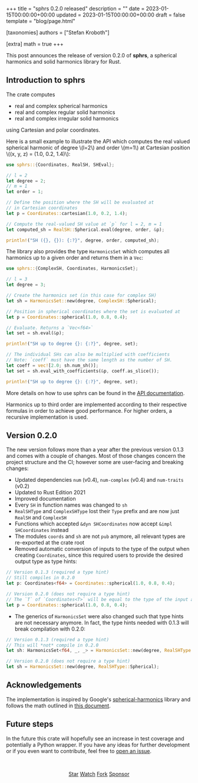 +++
title = "sphrs 0.2.0 released"
description = ""
date = 2023-01-15T00:00:00+00:00
updated = 2023-01-15T00:00:00+00:00
draft = false
template = "blog/page.html"

[taxonomies]
authors = ["Stefan Kroboth"]

[extra]
math = true
+++

This post announces the release of version 0.2.0 of <b>sphrs</b>, a spherical harmonics and solid harmonics library for Rust.

## Introduction to sphrs

The crate computes

* real and complex spherical harmonics
* real and complex regular solid harmonics
* real and complex irregular solid harmonics

using Cartesian and polar coordinates. 

Here is a small example to illustrate the API which computes the real valued spherical harmonic of degree \\(l=2\\) and order \\(m=1\\) at Cartesian position \\((x, y, z) = (1.0, 0.2, 1.4)\\):

```rust
use sphrs::{Coordinates, RealSH, SHEval};

// l = 2
let degree = 2;
// m = 1
let order = 1;

// Define the position where the SH will be evaluated at
// in Cartesian coordinates
let p = Coordinates::cartesian(1.0, 0.2, 1.4);

// Compute the real-valued SH value at `p` for l = 2, m = 1
let computed_sh = RealSH::Spherical.eval(degree, order, &p);

println!("SH ({}, {}): {:?}", degree, order, computed_sh);
```

The library also provides the type `HarmonicsSet` which computes all harmonics up to a given order and returns them in a `Vec`:

```rust
use sphrs::{ComplexSH, Coordinates, HarmonicsSet};

// l = 3
let degree = 3;

// Create the harmonics set (in this case for complex SH)
let sh = HarmonicsSet::new(degree, ComplexSH::Spherical);

// Position in spherical coordinates where the set is evaluated at
let p = Coordinates::spherical(1.0, 0.8, 0.4);

// Evaluate. Returns a `Vec<f64>`
let set = sh.eval(&p);

println!("SH up to degree {}: {:?}", degree, set);

// The individual SHs can also be multiplied with coefficients
// Note: `coeff` must have the same length as the number of SH.
let coeff = vec![2.0; sh.num_sh()];
let set = sh.eval_with_coefficients(&p, coeff.as_slice());

println!("SH up to degree {}: {:?}", degree, set);
```

More details on how to use sphrs can be found in the [API documentation](https://docs.rs/sphrs/latest/sphrs/). 

Harmonics up to third order are implemented according to their respective formulas in order to achieve good performance. 
For higher orders, a recursive implementation is used.

## Version 0.2.0

The new version follows more than a year after the previous version 0.1.3 and comes with a couple of changes.
Most of those changes concern the project structure and the CI; however some are user-facing and breaking changes:

* Updated dependencies `num` (v0.4), `num-complex` (v0.4) and `num-traits` (v0.2)
* Updated to Rust Edition 2021
* Improved documentation
* Every `SH` in function names was changed to `sh`
* `RealSHType` and `ComplexSHType` lost their `Type` prefix and are now just `RealSH` and `ComplexSH`
* Functions which accepted `&dyn SHCoordinates` now accept `&impl SHCoordinates` instead
* The modules `coords` and `sh` are not `pub` anymore, all relevant types are re-exported at the crate root
* Removed automatic conversion of inputs to the type of the output when creating `Coordinates`, since this required users to provide the desired output type as type hints:

```rust
// Version 0.1.3 (required a type hint)
// Still compiles in 0.2.0
let p: Coordinates<f64> = Coordinates::spherical(1.0, 0.8, 0.4);

// Version 0.2.0 (does not require a type hint)
// The `T` of `Coordinates<T>` will be equal to the type of the input arguments
let p = Coordinates::spherical(1.0, 0.8, 0.4);
```

* The generics of `HarmonicsSet` were also changed such that type hints are not necessary anymore. In fact, the type hints needed with 0.1.3 will break compilation with 0.2.0:

```rust
// Version 0.1.3 (required a type hint)
// This will *not* compile in 0.2.0
let sh: HarmonicsSet<f64, _, _> = HarmonicsSet::new(degree, RealSHType::Spherical);

// Version 0.2.0 (does not require a type hint)
let sh = HarmonicsSet::new(degree, RealSHType::Spherical);
```

## Acknowledgements

The implementation is inspired by Google's [spherical-harmonics](https://github.com/google/spherical-harmonics) library and follows the math outlined in [this document](https://basesandframes.files.wordpress.com/2016/05/spherical_harmonic_lighting_gritty_details_green_2003.pdf).

## Future steps

In the future this crate will hopefully see an increase in test coverage and potentially a Python wrapper. 
If you have any ideas for further development or if you even want to contribute, feel free to [open an issue](https://github.com/argmin-rs/sphrs/issues).


<br>
<script async defer src="https://buttons.github.io/buttons.js"></script>
<p align="center">
<a class="github-button" href="https://github.com/argmin-rs/sphrs" data-icon="octicon-star" data-size="large" data-show-count="true" aria-label="Star argmin-rs/sphrs on GitHub">Star</a>
<a class="github-button" href="https://github.com/argmin-rs/sphrs/subscription" data-icon="octicon-eye" data-size="large" data-show-count="true" aria-label="Watch argmin-rs/sphrs on GitHub">Watch</a>
<a class="github-button" href="https://github.com/argmin-rs/sphrs/fork" data-icon="octicon-repo-forked" data-size="large" data-show-count="true" aria-label="Fork argmin-rs/sphrs on GitHub">Fork</a>
<a class="github-button" href="https://github.com/sponsors/stefan-k" data-icon="octicon-heart" data-size="large" aria-label="Sponsor @stefan-k on GitHub">Sponsor</a>
</p>

